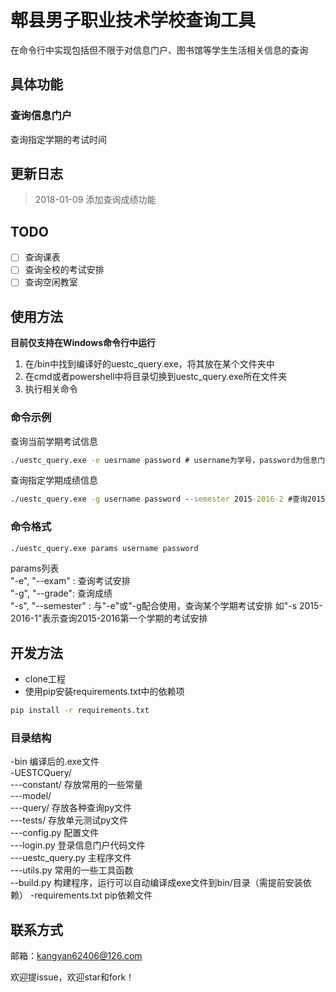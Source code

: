 # 郫县男子职业技术学校查询工具
在命令行中实现包括但不限于对信息门户、图书馆等学生生活相关信息的查询

## 具体功能
### 查询信息门户
查询指定学期的考试时间

## 更新日志
> 2018-01-09 添加查询成绩功能

## TODO
- [ ] 查询课表
- [ ] 查询全校的考试安排
- [ ] 查询空闲教室

## 使用方法
**目前仅支持在Windows命令行中运行**
1. 在/bin中找到编译好的uestc_query.exe，将其放在某个文件夹中  
2. 在cmd或者powershell中将目录切换到uestc_query.exe所在文件夹  
3. 执行相关命令

### 命令示例
查询当前学期考试信息
```cmd
./uestc_query.exe -e uesrname password # username为学号，password为信息门户密码 
```
查询指定学期成绩信息
```cmd
./uestc_query.exe -g username password --semester 2015-2016-2 #查询2015-2016年第二学期的成绩
```

### 命令格式
```cmd
./uestc_query.exe params username password
```
params列表  
"-e", "--exam" : 查询考试安排  
"-g", "--grade": 查询成绩  
"-s", "--semester" : 与"-e"或"-g配合使用，查询某个学期考试安排 如"-s 2015-2016-1"表示查询2015-2016第一个学期的考试安排
 
 ## 开发方法
 - clone工程
 - 使用pip安装requirements.txt中的依赖项
 ```cmd
 pip install -r requirements.txt
 ```
 
 ### 目录结构
 \-bin 编译后的.exe文件  
 \-UESTCQuery/  
 \-\-\-constant/        存放常用的一些常量  
 \-\-\-model/  
 \-\-\-query/           存放各种查询py文件  
 \-\-\-tests/           存放单元测试py文件  
 \-\-\-config.py        配置文件  
 \-\-\-login.py         登录信息门户代码文件  
 \-\-\-uestc_query.py   主程序文件  
 \-\-\-utils.py         常用的一些工具函数  
 \-\-build.py           构建程序，运行可以自动编译成exe文件到bin/目录（需提前安装依赖）
 \-requirements.txt     pip依赖文件
 
 ## 联系方式
 邮箱：kangyan62406@126.com
 
 欢迎提issue，欢迎star和fork！
